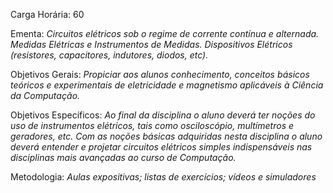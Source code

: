 Carga Horária: 60
 
Ementa:
    _Circuitos elétricos sob o regime de corrente contínua e alternada. Medidas Elétricas e Instrumentos de Medidas. Dispositivos Elétricos (resistores, capacitores, indutores, diodos, etc)._
 
Objetivos Gerais:
    _Propiciar aos alunos conhecimento, conceitos básicos teóricos e experimentais de eletricidade e magnetismo aplicáveis à Ciência da Computação._
 
Objetivos Específicos:
    _Ao final da disciplina o aluno deverá ter noções do uso de instrumentos elétricos, tais como osciloscópio, multímetros e geradores, etc. Com as noções básicas adquiridas nesta disciplina o aluno deverá entender e projetar circuitos elétricos simples indispensáveis nas disciplinas mais avançadas ao curso de Computação._
 
Metodologia:
    _Aulas expositivas; listas de exercícios; vídeos e simuladores_
